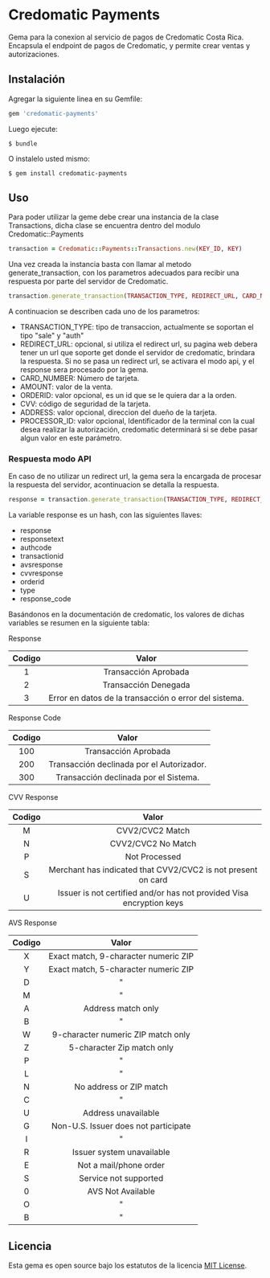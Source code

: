 # Credomatic Payments

Gema para la conexion al servicio de pagos de Credomatic Costa Rica. Encapsula el endpoint de pagos de Credomatic, y permite crear ventas y autorizaciones.

## Instalación

Agregar la siguiente linea en su Gemfile:

```ruby
gem 'credomatic-payments'
```

Luego ejecute:

    $ bundle

O instalelo usted mismo:

    $ gem install credomatic-payments

## Uso

Para poder utilizar la geme debe crear una instancia de la clase Transactions, dicha clase se encuentra dentro del modulo Credomatic::Payments

```ruby
transaction = Credomatic::Payments::Transactions.new(KEY_ID, KEY)
```

Una vez creada la instancia basta con llamar al metodo generate_transaction, con los parametros adecuados para recibir una respuesta por parte del servidor de Credomatic.

```ruby
transaction.generate_transaction(TRANSACTION_TYPE, REDIRECT_URL, CARD_NUMBER, CARD_EXPERATION, AMOUNT, ORDERID, CVV, ADDRESS, PROCESSOR_ID)
```

A continuacion se describen cada uno de los parametros:

- TRANSACTION_TYPE: tipo de transaccion, actualmente se soportan el tipo "sale" y "auth"
- REDIRECT_URL: opcional, si utiliza el redirect url, su pagina web debera tener un url que soporte get donde el servidor de credomatic, brindara la respuesta. Si no se pasa un redirect url, se activara el modo api, y el response sera procesado por la gema.
- CARD_NUMBER: Número de tarjeta.
- AMOUNT: valor de la venta.
- ORDERID: valor opcional, es un id que se le quiera dar a la orden.
- CVV: código de seguridad de la tarjeta.
- ADDRESS: valor opcional, direccion del dueño de la tarjeta.
- PROCESSOR_ID: valor opcional, Identificador de la terminal con la cual desea realizar la autorización, credomatic determinará si se debe pasar algun valor en este parámetro.

### Respuesta modo API

En caso de no utilizar un redirect url, la gema sera la encargada de procesar la respuesta del servidor, acontinuacion se detalla la respuesta.

```ruby
response = transaction.generate_transaction(TRANSACTION_TYPE, REDIRECT_URL, CARD_NUMBER, CARD_EXPERATION, AMOUNT, ORDERID, CVV, ADDRESS, PROCESSOR_ID)
```

La variable response es un hash, con las siguientes llaves:

- response
- responsetext
- authcode
- transactionid
- avsresponse
- cvvresponse
- orderid
- type
- response_code

Basándonos en la documentación de credomatic, los valores de dichas variables se resumen en la siguiente tabla:

Response

| Codigo 	|                         Valor                         	|
|:------:	|:-----------------------------------------------------:	|
|    1   	| Transacción Aprobada                                  	|
|    2   	| Transacción Denegada                                  	|
|    3   	| Error en datos de la transacción o error del sistema. 	 |

Response Code

| Codigo 	|                   Valor                   	|
|:------:	|:-----------------------------------------:	|
|   100  	| Transacción Aprobada                      	|
|   200  	| Transacción declinada por el Autorizador. 	 |
|   300  	| Transacción declinada por el Sistema.     	|

CVV Response

| Codigo 	|                                 Valor                                	|
|:------:	|:--------------------------------------------------------------------:	|
|    M   	| CVV2/CVC2 Match                                                      	|
|    N   	| CVV2/CVC2 No Match                                                   	|
|    P   	| Not Processed                                                        	|
|    S   	| Merchant has indicated that CVV2/CVC2 is not present on card         	|
|    U   	| Issuer is not certified and/or has not provided Visa encryption keys 	|

AVS Response

| Codigo 	|                 Valor                	|
|:------:	|:------------------------------------:	|
|    X   	| Exact match, 9-character numeric ZIP 	|
|    Y   	| Exact match, 5-character numeric ZIP 	|
|    D   	| "                                    	|
|    M   	| "                                    	|
|    A   	| Address match only                   	|
|    B   	| "                                    	|
|    W   	| 9-character numeric ZIP match only   	|
|    Z   	| 5-character Zip match only           	|
|    P   	| "                                    	|
|    L   	| "                                    	|
|    N   	| No address or ZIP match              	|
|    C   	| "                                    	|
|    U   	| Address unavailable                  	|
|    G   	| Non-U.S. Issuer does not participate 	|
|    I   	| "                                    	|
|    R   	| Issuer system unavailable            	|
|    E   	| Not a mail/phone order               	|
|    S   	| Service not supported                	|
|    0   	| AVS Not Available                    	|
|    O   	| "                                    	|
|    B   	| "                                    	|

## Licencia

Esta gema es open source bajo los estatutos de la licencia [MIT License](https://opensource.org/licenses/MIT).
